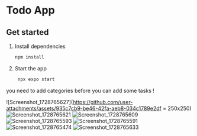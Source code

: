 # Todo App



## Get started

1. Install dependencies

   ```bash
   npm install
   ```

2. Start the app

   ```bash
    npx expo start
   ```
you need to add categories before you can add some tasks !

![Screenshot_1728765627](https://github.com/user-attachments/assets/935c7cb9-be46-42fa-aeb8-034c1789e2df = 250x250)
![Screenshot_1728765621](https://github.com/user-attachments/assets/33f79e7f-aa05-4410-946b-a1783e8fbf82)
![Screenshot_1728765609](https://github.com/user-attachments/assets/1de7f238-66a6-441f-95b6-7fcf0b0487b1)
![Screenshot_1728765593](https://github.com/user-attachments/assets/09daa3f9-93b5-43f4-89d4-5a6e4b789955)
![Screenshot_1728765591](https://github.com/user-attachments/assets/ba03eb39-2cd4-4f81-bfb2-9f0de4736571)
![Screenshot_1728765474](https://github.com/user-attachments/assets/fac10509-9aaf-49f9-af04-84147c54dd2a)
![Screenshot_1728765633](https://github.com/user-attachments/assets/7f514777-eaa9-4787-adbf-3a3f2b4c9409)
